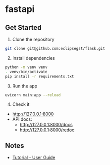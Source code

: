 # fastapi

## Get Started
1. Clone the repository
```bash
git clone git@github.com:eclipsegst/flask.git
```

2. Install dependencies
```bash
python -m venv venv
. venv/bin/activate
pip install -r requirements.txt
```

3. Run the app
```bash
uvicorn main:app --reload
```
4. Check it
- http://127.0.0.1:8000
- API docs: 
  - http://127.0.0.1:8000/docs
  - http://127.0.0.1:8000/redoc

## Notes
- [Tutorial - User Guide](https://fastapi.tiangolo.com/tutorial/)
